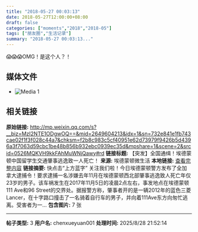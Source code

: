 ```yaml
---
title: "2018-05-27 00:03:13"
date: 2018-05-27T12:00:00+08:00
draft: false
categories: ["moments","2018","2018-05"]
tags: ["朋友圈","生活记录"]
summary: "2018-05-27 00:03:13..."
---
```


😱😱😱OMG！是这个人？！

## 媒体文件

- ![Media 1](/Moments/photos/2018-05-27/201805270003130.jpg)

## 相关链接

**原始链接:** http://mp.weixin.qq.com/s?__biz=MzI2NTE1ODgwOQ==&mid=2649604213&idx=1&sn=732e841e1fb743cae02f1f3f028c44a7&chksm=f2b8c983c5cf40951e62d73979f9426b5d4396a3f7063d59cbc1be48b856b932ebc0939ec35d&mpshare=1&scene=2&srcid=0526MQKVH9kkFAhMuWNjQawy#rd
**链接标题:** 【突发】全国通缉！埃德蒙顿中国留学生交通肇事逃逸致一人死亡！
**来源:** 埃德蒙顿微生活
**本地链接:** [查看完整内容](/link_content/2018/05/2018-05-27-2/link_content/)
**链接摘要:** 快点击“上方蓝字” 关注我们啦！今日埃德蒙顿警方发布了全加拿大逮捕令！要求逮捕一名涉嫌去年11月在埃德蒙顿西北部肇事逃逸致人死亡年仅23岁的男子。该车祸发生在2017年11月5日的凌晨2点左右，事发地点在埃德蒙顿111 Ave和96 Street的交界处。据报警方称，肇事者开的是一辆2012年的蓝色三菱Lancer，在十字路口撞击了一名骑着自行车的男子，并向着111Ave东方向匆忙逃离。受害者为一...
**包含图片:** 7 张

---

**帖子类型:** 3
**用户名:** chenxueyuan001
**处理时间:** 2025/8/28 21:52:14